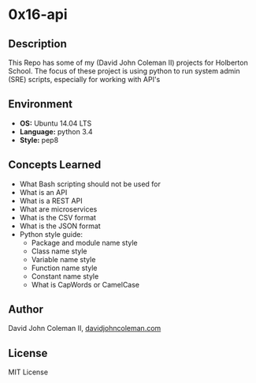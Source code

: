 # 0x16-api

## Description

This Repo has some of my (David John Coleman II) projects for Holberton School.
The focus of these project is using python to run system admin (SRE) scripts,
especially for working with API's


## Environment

* __OS:__ Ubuntu 14.04 LTS
* __Language:__ python 3.4
* __Style:__ pep8

## Concepts Learned

* What Bash scripting should not be used for
* What is an API
* What is a REST API
* What are microservices
* What is the CSV format
* What is the JSON format
* Python style guide:
  * Package and module name style
  * Class name style
  * Variable name style
  * Function name style
  * Constant name style
  * What is CapWords or CamelCase

## Author

David John Coleman II, [davidjohncoleman.com](http://www.davidjohncoleman.com/)

## License

MIT License
